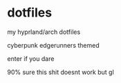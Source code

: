 # dotfiles
my hyprland/arch dotfiles

cyberpunk edgerunners themed

enter if you dare

90% sure this shit doesnt work but gl
